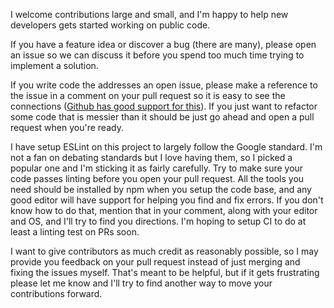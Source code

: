 I welcome contributions large and small, and I'm happy to help new developers gets started working on public code.

If you have a feature idea or discover a bug (there are many), please open an issue so we can discuss it before you spend too much time trying to implement a solution.

If you write code the addresses an open issue, please make a reference to the issue in a comment on your pull request so it is easy to see the connections ([Github has good support for this](https://docs.github.com/en/free-pro-team@latest/github/managing-your-work-on-github/linking-a-pull-request-to-an-issue)). If you just want to refactor some code that is messier than it should be just go ahead and open a pull request when you're ready.

I have setup ESLint on this project to largely follow the Google standard. I'm not a fan on debating standards but I love having them, so I picked a popular one and I'm sticking it as fairly carefully. Try to make sure your code passes linting before you open your pull request. All the tools you need should be installed by npm when you setup the code base, and any good editor will have support for helping you find and fix errors. If you don't know how to do that, mention that in your comment, along with your editor and OS, and I'll try to find you directions. I'm hoping to setup CI to do at least a linting test on PRs soon.

I want to give contributors as much credit as reasonably possible, so I may provide you feedback on your pull request instead of just merging and fixing the issues myself. That's meant to be helpful, but if it gets frustrating please let me know and I'll try to find another way to move your contributions forward.
